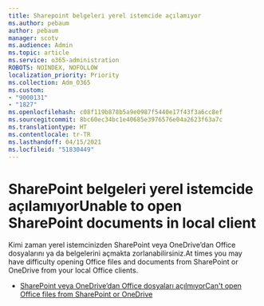```yaml
---
title: Sharepoint belgeleri yerel istemcide açılamıyor
ms.author: pebaum
author: pebaum
manager: scotv
ms.audience: Admin
ms.topic: article
ms.service: o365-administration
ROBOTS: NOINDEX, NOFOLLOW
localization_priority: Priority
ms.collection: Adm_O365
ms.custom:
- "9000131"
- "1827"
ms.openlocfilehash: c08f119b878b5a9e0987f5440e17f43f3a6cc8ef
ms.sourcegitcommit: 8bc60ec34bc1e40685e3976576e04a2623f63a7c
ms.translationtype: HT
ms.contentlocale: tr-TR
ms.lasthandoff: 04/15/2021
ms.locfileid: "51830449"
---
```

# <a name="unable-to-open-sharepoint-documents-in-local-client"></a><span data-ttu-id="e3158-102">SharePoint belgeleri yerel istemcide açılamıyor</span><span class="sxs-lookup"><span data-stu-id="e3158-102">Unable to open SharePoint documents in local client</span></span>

<span data-ttu-id="e3158-103">Kimi zaman yerel istemcinizden SharePoint veya OneDrive’dan Office dosyalarını ya da belgelerini açmakta zorlanabilirsiniz.</span><span class="sxs-lookup"><span data-stu-id="e3158-103">At times you may have difficulty opening Office files and documents from SharePoint or OneDrive from your local Office clients.</span></span>

- [<span data-ttu-id="e3158-104">SharePoint veya OneDrive’dan Office dosyaları açılmıyor</span><span class="sxs-lookup"><span data-stu-id="e3158-104">Can't open Office files from SharePoint or OneDrive</span></span>](https://docs.microsoft.com/sharepoint/troubleshoot/administration/cant-open-office-files)
